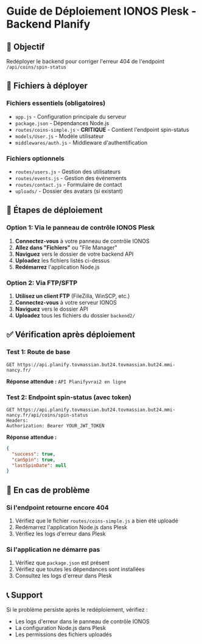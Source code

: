 # Guide de Déploiement IONOS Plesk - Backend Planify

## 🎯 Objectif
Redéployer le backend pour corriger l'erreur 404 de l'endpoint `/api/coins/spin-status`

## 📁 Fichiers à déployer

### Fichiers essentiels (obligatoires)
- `app.js` - Configuration principale du serveur
- `package.json` - Dépendances Node.js
- `routes/coins-simple.js` - **CRITIQUE** - Contient l'endpoint spin-status
- `models/User.js` - Modèle utilisateur
- `middlewares/auth.js` - Middleware d'authentification

### Fichiers optionnels
- `routes/users.js` - Gestion des utilisateurs
- `routes/events.js` - Gestion des événements
- `routes/contact.js` - Formulaire de contact
- `uploads/` - Dossier des avatars (si existant)

## 🚀 Étapes de déploiement

### Option 1: Via le panneau de contrôle IONOS Plesk

1. **Connectez-vous** à votre panneau de contrôle IONOS
2. **Allez dans "Fichiers"** ou "File Manager"
3. **Naviguez** vers le dossier de votre backend API
4. **Uploadez** les fichiers listés ci-dessus
5. **Redémarrez** l'application Node.js

### Option 2: Via FTP/SFTP

1. **Utilisez un client FTP** (FileZilla, WinSCP, etc.)
2. **Connectez-vous** à votre serveur IONOS
3. **Naviguez** vers le dossier API
4. **Uploadez** tous les fichiers du dossier `backend2/`

## ✅ Vérification après déploiement

### Test 1: Route de base
```
GET https://api.planify.tovmassian.but24.tovmassian.but24.mmi-nancy.fr/
```
**Réponse attendue :** `API Planifyvrai2 en ligne`

### Test 2: Endpoint spin-status (avec token)
```
GET https://api.planify.tovmassian.but24.tovmassian.but24.mmi-nancy.fr/api/coins/spin-status
Headers:
Authorization: Bearer YOUR_JWT_TOKEN
```
**Réponse attendue :**
```json
{
  "success": true,
  "canSpin": true,
  "lastSpinDate": null
}
```

## 🔧 En cas de problème

### Si l'endpoint retourne encore 404
1. Vérifiez que le fichier `routes/coins-simple.js` a bien été uploadé
2. Redémarrez l'application Node.js dans Plesk
3. Vérifiez les logs d'erreur dans Plesk

### Si l'application ne démarre pas
1. Vérifiez que `package.json` est présent
2. Vérifiez que toutes les dépendances sont installées
3. Consultez les logs d'erreur dans Plesk

## 📞 Support

Si le problème persiste après le redéploiement, vérifiez :
- Les logs d'erreur dans le panneau de contrôle IONOS
- La configuration Node.js dans Plesk
- Les permissions des fichiers uploadés 